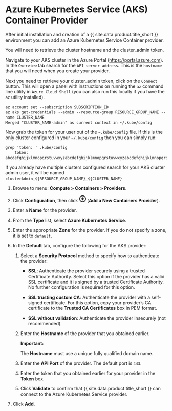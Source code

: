 # Azure Kubernetes Service (AKS) Container Provider

After initial installation and creation of a {{ site.data.product.title_short }}
environment you can add an Azure Kubernetes Service Container provider.

You will need to retrieve the cluster hostname and the cluster_admin token.

Navigate to your AKS cluster in the Azure Portal (https://portal.azure.com).  In the `Overview` tab search for the `API server address`.  This is the `hostname` that you will need when you create your provider.

Next you need to retrieve your cluster_admin token, click on the `Connect` button.  This will open a panel with instructions on running the `az` command line utility in `Azure Cloud Shell` (you can also run this locally if you have the `az` utility installed).

```
az account set --subscription SUBSCRIPTION_ID
az aks get-credentials --admin --resource-group RESOURCE_GROUP_NAME --name CLUSTER_NAME
Merged "CLUSTER_NAME-admin" as current context in ~/.kube/config
```

Now grab the token for your user out of the `~.kube/config` file.  If this is the only cluster configured in your `~/.kube/config` then you can simply run:
```
grep 'token: ' .kube/config
    token: abcdefghijklmnopqrstuvwxyzabcdefghijklmnopqrstuvwxyzabcdefghijklmnopqrstuvwxyzabcdefghijklmnopqrstuvwxyzabcdefghijklmnopqrstuvwx
```

If you already have multiple clusters configured search for your AKS cluster admin user, it will be named `clusterAdmin_${RESOURCE_GROUP_NAME}_${CLUSTER_NAME}`

1.  Browse to menu: **Compute > Containers > Providers**.

2.  Click **Configuration**, then
    click ![Add a New Containers Provider](../../images/1862.png) (**Add a New Containers Provider**).

3.  Enter a **Name** for the provider.

4.  From the **Type** list, select **Azure Kubernetes Service**.

5.  Enter the appropriate **Zone** for the provider. If you do not
    specify a zone, it is set to `default`.

6.  In the **Default** tab, configure the following for the AKS
    provider:

    1.  Select a **Security Protocol** method to specify how to
        authenticate the provider:

          - **SSL**: Authenticate the provider securely using a trusted
            Certificate Authority. Select this option if the provider
            has a valid SSL certificate and it is signed by a trusted
            Certificate Authority. No further configuration is required
            for this option.

          - **SSL trusting custom CA**: Authenticate the provider with a
            self-signed certificate. For this option, copy your
            provider’s CA certificate to the **Trusted CA
            Certificates** box in PEM format.

          - **SSL without validation**: Authenticate the provider
            insecurely (not recommended).

    2.  Enter the **Hostname** of the provider that you obtained earlier.

        **Important:**

        The **Hostname** must use a unique fully qualified domain name.

    3.  Enter the **API Port** of the provider. The default port is
        `443`.

    4.  Enter the token that you obtained earlier for your provider in the **Token** box.

    5.  Click **Validate** to confirm that {{ site.data.product.title_short }} can connect
        to the Azure Kubernetes Service provider.
7. Click **Add**.
